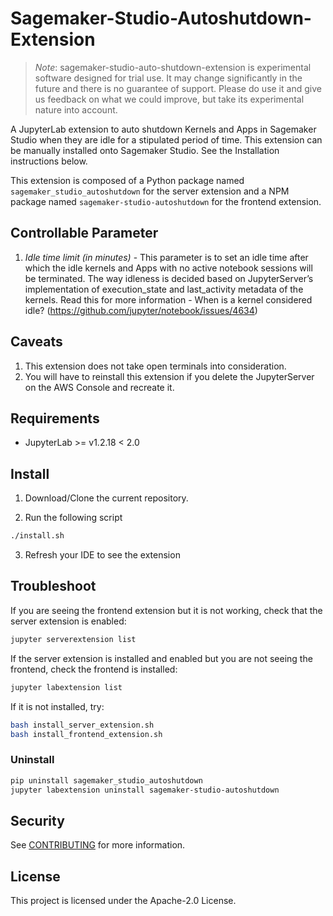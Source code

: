 # Sagemaker-Studio-Autoshutdown-Extension

> _Note_: sagemaker-studio-auto-shutdown-extension is experimental software designed for trial use. It may change significantly in the future and there is no guarantee of support. Please do use it and give us feedback on what we could improve, but take its experimental nature into account.

A JupyterLab extension to auto shutdown Kernels and Apps in Sagemaker Studio when they are idle for a stipulated period of time. This extension can be manually installed onto Sagemaker Studio. See the Installation instructions below. 


This extension is composed of a Python package named `sagemaker_studio_autoshutdown`
for the server extension and a NPM package named `sagemaker-studio-autoshutdown`
for the frontend extension.

## Controllable Parameter

1. *Idle time limit (in minutes)* - This parameter is to set an idle time after which the idle kernels and Apps with no active notebook sessions will be terminated. The way idleness is decided based on JupyterServer’s implementation of execution_state and last_activity metadata of the kernels. Read this for more information - When is a kernel considered idle? (https://github.com/jupyter/notebook/issues/4634)

## Caveats

1. This extension does not take open terminals into consideration.
2. You will have to reinstall this extension if you delete the JupyterServer on the AWS Console and recreate it.

## Requirements

* JupyterLab >= v1.2.18 < 2.0

## Install

1. Download/Clone the current repository.

2. Run the following script

```bash
./install.sh
```

3. Refresh your IDE to see the extension

## Troubleshoot

If you are seeing the frontend extension but it is not working, check
that the server extension is enabled:

```bash
jupyter serverextension list
```

If the server extension is installed and enabled but you are not seeing
the frontend, check the frontend is installed:

```bash
jupyter labextension list
```

If it is not installed, try:

```bash
bash install_server_extension.sh
bash install_frontend_extension.sh
```

### Uninstall

```bash
pip uninstall sagemaker_studio_autoshutdown
jupyter labextension uninstall sagemaker-studio-autoshutdown
```

## Security

See [CONTRIBUTING](CONTRIBUTING.md#security-issue-notifications) for more information.

## License

This project is licensed under the Apache-2.0 License.
